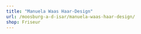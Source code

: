 ```yaml
---
title: "Manuela Waas Haar-Design"
url: /moosburg-a-d-isar/manuela-waas-haar-design/
shop: Friseur
---
```


